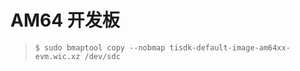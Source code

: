 # AM64 开发板

> ```shell
> $ sudo bmaptool copy --nobmap tisdk-default-image-am64xx-evm.wic.xz /dev/sdc
> ```